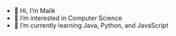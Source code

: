 - 👋 Hi, I’m Malik
- 👀 I’m interested in Computer Science
- 🌱 I’m currently learning Java, Python, and JavaScript

<!---
kilam2468/kilam2468 is a ✨ special ✨ repository because its `README.md` (this file) appears on your GitHub profile.
You can click the Preview link to take a look at your changes.
--->
